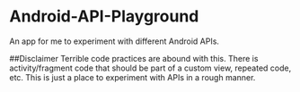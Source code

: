 # Android-API-Playground
An app for me to experiment with different Android APIs.

##Disclaimer
Terrible code practices are abound with this. There is activity/fragment code that should be part of a custom view, repeated code, etc. This is just a place to experiment with APIs in a rough manner.
